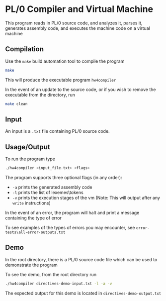 # PL/0 Compiler and Virtual Machine

This program reads in PL/0 source code, and analyzes it, parses it, generates assembly code, and executes the machine code on a virtual machine

## Compilation 

Use the `make` build automation tool to compile the program

```bash
make
```

This will produce the executable program `hw4compiler` 

In the event of an update to the source code, or if you wish to remove the executable from the directory, run

```bash
make clean
```

## Input
An input is a `.txt` file containing PL/0 source code.

## Usage/Output

To run the program type

```bash
./hw4compiler <input_file.txt> <flags>
```

The program supports three optional flags (in any order):
* `-a` prints the generated assembly code
* `-l` prints the list of lexemes\tokens
* `-v` prints the execution stages of the vm (Note: This will output after any `write` instructions) 

In the event of an error, the program will halt and print a message containing the type of error 

To see examples of the types of errors you may encounter, see `error-tests\all-error-outputs.txt`

## Demo

In the root directory, there is a PL/0 source code file which can be used to demonstrate the program

To see the demo, from the root directory run

```bash
./hw4compiler directives-demo-input.txt -l -a -v
```

The expected output for this demo is located in `directives-demo-output.txt`  

